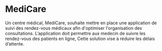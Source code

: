 # MediCare
Un centre médical, MediCare, souhaite mettre en place une application de suivi des rendez-vous médicaux afin d'optimiser l'organisation des consultations. L’application doit permettre aux medecin de suivre les rendez-vous des patients en ligne, Cette solution vise à réduire les délais d’attente.
